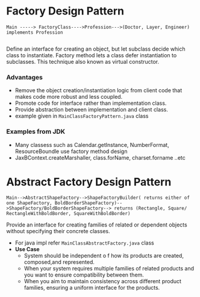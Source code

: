 # Factory Design Pattern

```
Main -----> FactoryClass---->Profession--->(Doctor, Layer, Engineer) implements Profession
 
```
<p>
Define an interface for creating an object, but let subclass decide which class to instantiate. Factory method lets a class defer instantiation to subclasses. This technique also known as virtual constructor.
  
</p>

### Advantages
- Remove the object creation/instantiation logic from client code that makes code more robust and less coupled.
- Promote code for interface rather than implementation class.
- Provide abstraction between implementation and client class.
- example given in ```MainClassFactoryPattern.java``` class

### Examples from JDK
- Many classess such as Calendar.getInstance, NumberFormat, ResourceBoundle use factory method design
- JaxBContext.createMarshaller, class.forName, charset.forname ..etc

# Abstract Factory Design Pattern

```
Main-->AbstractShapeFactory-->ShapeFactoryBuilder( returns either of one ShapeFactory, BoldBorderShapeFactory)-->ShapeFactory/BoldBorderShapeFactory--> returns (Rectangle, Square/ RectangleWithBoldBorder, SquareWithBoldBorder)
```
<p>
  Provide an interface for creating families of related or dependent objects without
specifying their concrete classes.
</p>

- For java impl refer ```MainClassAbstractFactory.java``` class 
- <b>Use Case</b>
  - System should be independent o f how its products are created, composed,and represented.
  - When your system requires multiple families of related products and you want to ensure compatibility between them.
  - When you aim to maintain consistency across different product families, ensuring a uniform interface for the products.
  
